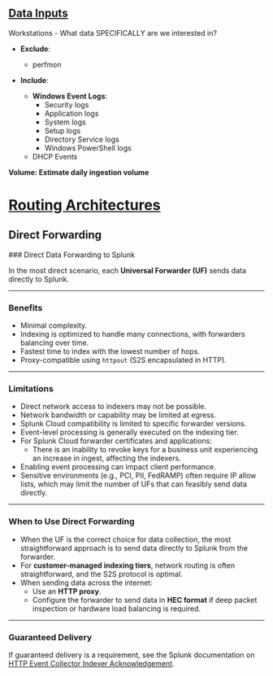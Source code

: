 <h2><u>Data Inputs</u></h2>
Workstations
  - What data SPECIFICALLY are we interested in?

- **Exclude**: 
  - perfmon

- **Include**:
  - **Windows Event Logs**:
    - Security logs
    - Application logs
    - System logs
    - Setup logs
    - Directory Service logs
    - Windows PowerShell logs
  - DHCP Events

**Volume: Estimate daily ingestion volume**

<h1><u>Routing Architectures</u></h2>
<h2>Direct Forwarding</h1>
### Direct Data Forwarding to Splunk

In the most direct scenario, each **Universal Forwarder (UF)** sends data directly to Splunk.

---

### **Benefits**
- Minimal complexity.
- Indexing is optimized to handle many connections, with forwarders balancing over time.
- Fastest time to index with the lowest number of hops.
- Proxy-compatible using `httpout` (S2S encapsulated in HTTP).

---

### **Limitations**
- Direct network access to indexers may not be possible.
- Network bandwidth or capability may be limited at egress.
- Splunk Cloud compatibility is limited to specific forwarder versions.
- Event-level processing is generally executed on the indexing tier.
- For Splunk Cloud forwarder certificates and applications:
  - There is an inability to revoke keys for a business unit experiencing an increase in ingest, affecting the indexers.
- Enabling event processing can impact client performance.
- Sensitive environments (e.g., PCI, PII, FedRAMP) often require IP allow lists, which may limit the number of UFs that can feasibly send data directly.

---

### **When to Use Direct Forwarding**
- When the UF is the correct choice for data collection, the most straightforward approach is to send data directly to Splunk from the forwarder.
- For **customer-managed indexing tiers**, network routing is often straightforward, and the S2S protocol is optimal.
- When sending data across the internet:
  - Use an **HTTP proxy**.
  - Configure the forwarder to send data in **HEC format** if deep packet inspection or hardware load balancing is required.

---

### **Guaranteed Delivery**
If guaranteed delivery is a requirement, see the Splunk documentation on [HTTP Event Collector Indexer Acknowledgement](https://docs.splunk.com/Documentation/Splunk/latest/Data/AboutHECIDXAck).
